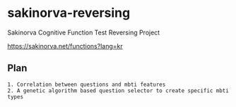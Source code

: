 # sakinorva-reversing

Sakinorva Cognitive Function Test Reversing Project

https://sakinorva.net/functions?lang=kr

## Plan

```
1. Correlation between questions and mbti features
2. A genetic algorithm based question selector to create specific mbti types
```
